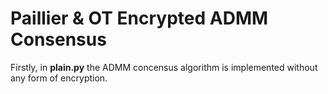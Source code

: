 # Paillier & OT Encrypted ADMM Consensus
Firstly, in **plain.py** the ADMM concensus algorithm is implemented without any form of encryption.
